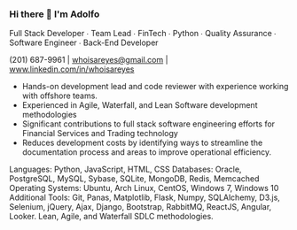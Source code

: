 ### Hi there 👋 I'm Adolfo

<!--
**whoisareyes/whoisareyes** is a ✨ _special_ ✨ repository because its `README.md` (this file) appears on your GitHub profile.

Here are some ideas to get you started:

- 🔭 I’m currently working on ...
- 🌱 I’m currently learning ...
- 👯 I’m looking to collaborate on ...
- 🤔 I’m looking for help with ...
- 💬 Ask me about ...
- 📫 How to reach me: ...
- 😄 Pronouns: ...
- ⚡ Fun fact: ...
-->

Full Stack Developer ∙ Team Lead ∙ FinTech ∙ Python ∙ Quality Assurance ∙ Software Engineer ∙ Back-End Developer
 
(201) 687-9961 | whoisareyes@gmail.com | www.linkedin.com/in/whoisareyes

*  Hands-on development lead and code reviewer with experience working with offshore teams.
*  Experienced in Agile, Waterfall, and Lean Software development methodologies
*  Significant contributions to full stack software engineering efforts for Financial Services and Trading technology 
*  Reduces development costs by identifying ways to streamline the documentation process and areas to improve operational efficiency.

Languages: Python, JavaScript, HTML, CSS
Databases: Oracle, PostgreSQL, MySQL, Sybase, SQLite, MongoDB, Redis, Memcached
Operating Systems: Ubuntu, Arch Linux, CentOS, Windows 7, Windows 10
Additional Tools: Git, Panas, Matplotlib, Flask, Numpy, SQLAlchemy, D3.js, Selenium, jQuery, Ajax, Django, Bootstrap, RabbitMQ, ReactJS, Angular, Looker. Lean, Agile, and Waterfall SDLC methodologies.

